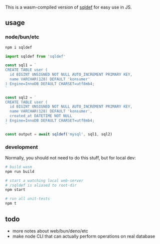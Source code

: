 This is a wasm-compiled version of [sqldef](https://github.com/sqldef/sqldef) for easy use in JS.

## usage

### node/bun/etc

```bash
npm i sqldef
```

```js
import sqldef from 'sqldef'

const sql1 = `
CREATE TABLE user (
  id BIGINT UNSIGNED NOT NULL AUTO_INCREMENT PRIMARY KEY,
  name VARCHAR(128) DEFAULT 'konsumer'
) Engine=InnoDB DEFAULT CHARSET=utf8mb4;
`

const sql2 = `
CREATE TABLE user (
  id BIGINT UNSIGNED NOT NULL AUTO_INCREMENT PRIMARY KEY,
  name VARCHAR(128) DEFAULT 'konsumer',
  created_at DATETIME NOT NULL
) Engine=InnoDB DEFAULT CHARSET=utf8mb4;
`

const output = await sqldef('mysql', sql1, sql2)
```

### development

Normally, you should not need to do this stuff, but for local dev:

```bash
# build wasm
npm run build

# start a watching local web-server
# /sqldef is aliased to root-dir
npm start

# run all unit-tests
npm t
```

## todo

- more notes about web/bun/deno/etc
- make node CLI that can actually perform operations on real database
